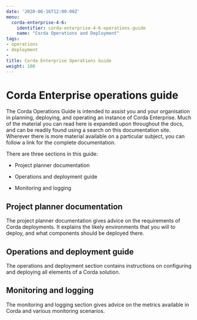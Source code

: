 ```yaml
---
date: '2020-06-16T12:00:00Z'
menu:
  corda-enterprise-4-6:
    identifier: corda-enterprise-4-6-operations-guide
    name: "Corda Operations and Deployment"
tags:
- operations
- deployment
-
title: Corda Enterprise Operations Guide
weight: 100
---
```


# Corda Enterprise operations guide

The Corda Operations Guide is intended to assist you and your organisation in planning, deploying, and operating an
instance of Corda Enterprise. Much of the material you can read here is expanded upon throughout the docs, and can be
readily found using a search on this documentation site. Wherever there is more material available on a particular
subject, you can follow a link for the complete documentation.

There are three sections in this guide:

- Project planner documentation

- Operations and deployment guide

- Monitoring and logging

## Project planner documentation

The project planner documentation gives advice on the requirements of Corda deployments. It explains the likely environments
that you will to deploy, and what components should be deployed there.

## Operations and deployment guide

The operations and deployment section contains instructions on configuring and deploying all elements of a Corda solution.

## Monitoring and logging

The monitoring and logging section gives advice on the metrics available in Corda and various monitoring scenarios.
